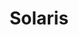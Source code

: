---
layout: post
title: Solaris
director: Andrej Tarkovskij
year: 1972
cover: https://images.mubicdn.net/images/film/553/cache-26893-1679399465/image-w1280.jpg
---